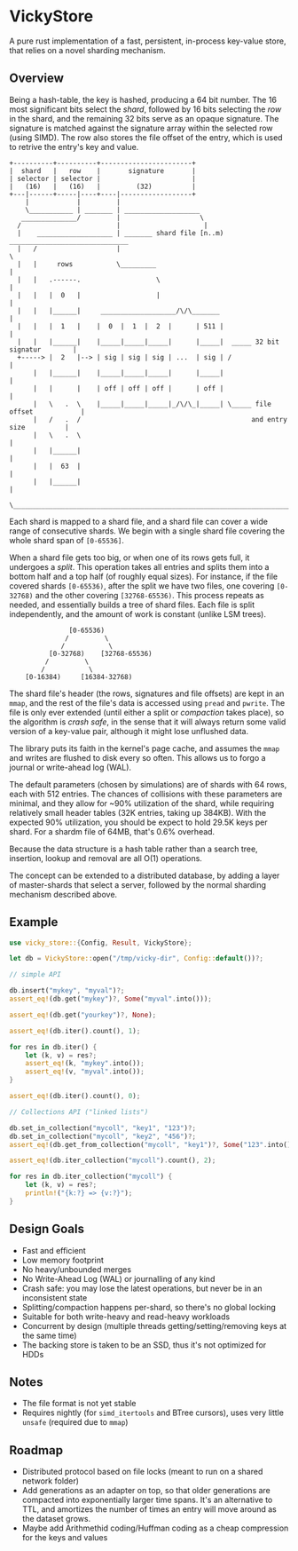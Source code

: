 # VickyStore
A pure rust implementation of a fast, persistent, in-process key-value store, that relies on a novel sharding 
mechanism. 

## Overview
Being a hash-table, the key is hashed, producing a 64 bit number. The 16 most significant bits select 
the *shard*, followed by 16 bits selecting the *row* in the shard, and the remaining 32 bits serve as an
opaque signature. The signature is matched against the signature array within the selected row (using SIMD). 
The row also stores the file offset of the entry, which is used to retrive the entry's key and value.

```
+----------+----------+-----------------------+
|  shard   |   row    |       signature       |
| selector | selector |                       |
|   (16)   |   (16)   |         (32)          |
+---|------+-----|----+----|------------------+
    |            |         |
    \___________ | _______ | ___________________
   ______________/         |                    \
  /                        |                     |
  |    ___________________ | _______ shard file [n..m) ______________________________
  |   /                    |                                                         \
  |   |     rows           \_________                                                |
  |   |   .------.                   \                                               |
  |   |   |  0   |                   |                                               |
  |   |   |______|     ___________________/\/\_______                                |
  |   |   |  1   |    |  0  |  1  |  2  |      | 511 |                               |
  |   |   |______|    |_____|_____|_____|      |_____|  _____ 32 bit signatur        |
  +-----> |  2   |--> | sig | sig | sig | ...  | sig | /                             |
      |   |______|    |_____|_____|_____|      |_____|                               |
      |   |      |    | off | off | off |      | off |                               |
      |   \   .  \    |_____|_____|_____|_/\/\_|_____| \_____ file offset            |
      |   /   .  /                                           and entry size          |
      |   \   .  \                                                                   |
      |   |______|                                                                   |
      |   |  63  |                                                                   |
      |   |______|                                                                   |
      \______________________________________________________________________________/
```

Each shard is mapped to a shard file, and a shard file can cover a wide range of consecutive shards.
We begin with a single shard file covering the whole shard span of `[0-65536]`.

When a shard file gets too big, or when one of its rows gets full, it undergoes a *split*.
This operation takes all entries and splits them into a bottom half and a top half (of roughly
equal sizes). For instance, if the file covered shards `[0-65536)`, after the split we have two files,
one covering `[0-32768)` and the other covering `[32768-65536)`. This process repeats as needed,
and essentially builds a tree of shard files. Each file is split independently, and the amount of work
is constant (unlike LSM trees).

```
               [0-65536)
              /         \
             /           \
          [0-32768)    [32768-65536)
         /         \
        /           \
    [0-16384)     [16384-32768)  
```

The shard file's header (the rows, signatures and file offsets) are kept in an `mmap`, and the rest
of the file's data is accessed using `pread` and `pwrite`. The file is only ever extended (until either
a split or *compaction* takes place), so the algorithm is *crash safe*, in the sense that it will always
return some valid version of a key-value pair, although it might lose unflushed data.

The library puts its faith in the kernel's page cache, and assumes the `mmap` and writes are flushed to
disk every so often. This allows us to forgo a journal or write-ahead log (WAL).

The default parameters (chosen by simulations) are of shards with 64 rows, each with 512 entries. The chances 
of collisions with these parameters are minimal, and they allow for ~90% utilization of the shard, while
requiring relatively small header tables (32K entries, taking up 384KB). With the expected 90% utilization, 
you should be expect to hold 29.5K keys per shard. For a shardm file of 64MB, that's 0.6% overhead.

Because the data structure is a hash table rather than a search tree, insertion, lookup and removal are 
all O(1) operations.

The concept can be extended to a distributed database, by adding a layer of master-shards that select a 
server, followed by the normal sharding mechanism described above.

## Example
```rust
use vicky_store::{Config, Result, VickyStore};

let db = VickyStore::open("/tmp/vicky-dir", Config::default())?;

// simple API

db.insert("mykey", "myval")?;
assert_eq!(db.get("mykey")?, Some("myval".into()));

assert_eq!(db.get("yourkey")?, None);

assert_eq!(db.iter().count(), 1);

for res in db.iter() {
    let (k, v) = res?;
    assert_eq!(k, "mykey".into());
    assert_eq!(v, "myval".into());
}

assert_eq!(db.iter().count(), 0);

// Collections API ("linked lists")

db.set_in_collection("mycoll", "key1", "123")?;
db.set_in_collection("mycoll", "key2", "456")?;
assert_eq!(db.get_from_collection("mycoll", "key1")?, Some("123".into()));

assert_eq!(db.iter_collection("mycoll").count(), 2);

for res in db.iter_collection("mycoll") {
    let (k, v) = res?;
    println!("{k:?} => {v:?}");
}
```

## Design Goals
* Fast and efficient
* Low memory footprint
* No heavy/unbounded merges
* No Write-Ahead Log (WAL) or journalling of any kind
* Crash safe: you may lose the latest operations, but never be in an inconsistent state
* Splitting/compaction happens per-shard, so there's no global locking
* Suitable for both write-heavy and read-heavy workloads
* Concurrent by design (multiple threads getting/setting/removing keys at the same time)
* The backing store is taken to be an SSD, thus it's not optimized for HDDs

## Notes
* The file format is not yet stable
* Requires nightly (for `simd_itertools` and BTree cursors), uses very little `unsafe` (required due to `mmap`)

## Roadmap
* Distributed protocol based on file locks (meant to run on a shared network folder)
* Add generations as an adapter on top, so that older generations are compacted into exponentially larger 
  time spans. It's an alternative to TTL, and amortizes the number of times an entry will move around as the 
  dataset grows.
* Maybe add Arithmethid coding/Huffman coding as a cheap compression for the keys and values
